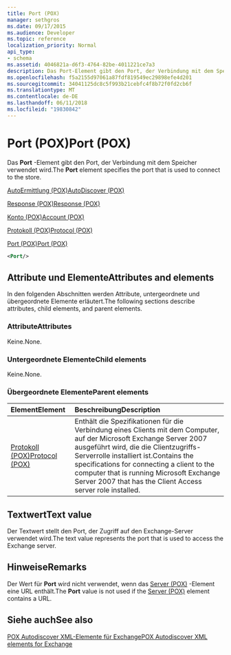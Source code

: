 ```yaml
---
title: Port (POX)
manager: sethgros
ms.date: 09/17/2015
ms.audience: Developer
ms.topic: reference
localization_priority: Normal
api_type:
- schema
ms.assetid: 4046821a-d6f3-4764-82be-4011221ce7a3
description: Das Port-Element gibt den Port, der Verbindung mit dem Speicher verwendet wird.
ms.openlocfilehash: f5a2155d97061a87fdf819549ec29898efe4d201
ms.sourcegitcommit: 34041125dc8c5f993b21cebfc4f8b72f0fd2cb6f
ms.translationtype: MT
ms.contentlocale: de-DE
ms.lasthandoff: 06/11/2018
ms.locfileid: "19830842"
---
```

# <a name="port-pox"></a><span data-ttu-id="e4e21-103">Port (POX)</span><span class="sxs-lookup"><span data-stu-id="e4e21-103">Port (POX)</span></span>

<span data-ttu-id="e4e21-104">Das **Port** -Element gibt den Port, der Verbindung mit dem Speicher verwendet wird.</span><span class="sxs-lookup"><span data-stu-id="e4e21-104">The **Port** element specifies the port that is used to connect to the store.</span></span> 
  
[<span data-ttu-id="e4e21-105">AutoErmittlung (POX)</span><span class="sxs-lookup"><span data-stu-id="e4e21-105">AutoDiscover (POX)</span></span>](autodiscover-pox.md)
  
[<span data-ttu-id="e4e21-106">Response (POX)</span><span class="sxs-lookup"><span data-stu-id="e4e21-106">Response (POX)</span></span>](response-pox.md)
  
[<span data-ttu-id="e4e21-107">Konto (POX)</span><span class="sxs-lookup"><span data-stu-id="e4e21-107">Account (POX)</span></span>](account-pox.md)
  
[<span data-ttu-id="e4e21-108">Protokoll (POX)</span><span class="sxs-lookup"><span data-stu-id="e4e21-108">Protocol (POX)</span></span>](protocol-pox.md)
  
[<span data-ttu-id="e4e21-109">Port (POX)</span><span class="sxs-lookup"><span data-stu-id="e4e21-109">Port (POX)</span></span>](port-pox.md)
  
```xml
<Port/>
```

## <a name="attributes-and-elements"></a><span data-ttu-id="e4e21-110">Attribute und Elemente</span><span class="sxs-lookup"><span data-stu-id="e4e21-110">Attributes and elements</span></span>

<span data-ttu-id="e4e21-111">In den folgenden Abschnitten werden Attribute, untergeordnete und übergeordnete Elemente erläutert.</span><span class="sxs-lookup"><span data-stu-id="e4e21-111">The following sections describe attributes, child elements, and parent elements.</span></span>
  
### <a name="attributes"></a><span data-ttu-id="e4e21-112">Attribute</span><span class="sxs-lookup"><span data-stu-id="e4e21-112">Attributes</span></span>

<span data-ttu-id="e4e21-113">Keine.</span><span class="sxs-lookup"><span data-stu-id="e4e21-113">None.</span></span>
  
### <a name="child-elements"></a><span data-ttu-id="e4e21-114">Untergeordnete Elemente</span><span class="sxs-lookup"><span data-stu-id="e4e21-114">Child elements</span></span>

<span data-ttu-id="e4e21-115">Keine.</span><span class="sxs-lookup"><span data-stu-id="e4e21-115">None.</span></span>
  
### <a name="parent-elements"></a><span data-ttu-id="e4e21-116">Übergeordnete Elemente</span><span class="sxs-lookup"><span data-stu-id="e4e21-116">Parent elements</span></span>

|<span data-ttu-id="e4e21-117">**Element**</span><span class="sxs-lookup"><span data-stu-id="e4e21-117">**Element**</span></span>|<span data-ttu-id="e4e21-118">**Beschreibung**</span><span class="sxs-lookup"><span data-stu-id="e4e21-118">**Description**</span></span>|
|:-----|:-----|
|[<span data-ttu-id="e4e21-119">Protokoll (POX)</span><span class="sxs-lookup"><span data-stu-id="e4e21-119">Protocol (POX)</span></span>](protocol-pox.md) <br/> |<span data-ttu-id="e4e21-120">Enthält die Spezifikationen für die Verbindung eines Clients mit dem Computer, auf der Microsoft Exchange Server 2007 ausgeführt wird, die die Clientzugriffs-Serverrolle installiert ist.</span><span class="sxs-lookup"><span data-stu-id="e4e21-120">Contains the specifications for connecting a client to the computer that is running Microsoft Exchange Server 2007 that has the Client Access server role installed.</span></span>  <br/> |
   
## <a name="text-value"></a><span data-ttu-id="e4e21-121">Textwert</span><span class="sxs-lookup"><span data-stu-id="e4e21-121">Text value</span></span>

<span data-ttu-id="e4e21-122">Der Textwert stellt den Port, der Zugriff auf den Exchange-Server verwendet wird.</span><span class="sxs-lookup"><span data-stu-id="e4e21-122">The text value represents the port that is used to access the Exchange server.</span></span>
  
## <a name="remarks"></a><span data-ttu-id="e4e21-123">Hinweise</span><span class="sxs-lookup"><span data-stu-id="e4e21-123">Remarks</span></span>

<span data-ttu-id="e4e21-124">Der Wert für **Port** wird nicht verwendet, wenn das [Server (POX)](server-pox.md) -Element eine URL enthält.</span><span class="sxs-lookup"><span data-stu-id="e4e21-124">The **Port** value is not used if the [Server (POX)](server-pox.md) element contains a URL.</span></span> 
  
## <a name="see-also"></a><span data-ttu-id="e4e21-125">Siehe auch</span><span class="sxs-lookup"><span data-stu-id="e4e21-125">See also</span></span>



[<span data-ttu-id="e4e21-126">POX Autodiscover XML-Elemente für Exchange</span><span class="sxs-lookup"><span data-stu-id="e4e21-126">POX Autodiscover XML elements for Exchange</span></span>](pox-autodiscover-xml-elements-for-exchange.md)

